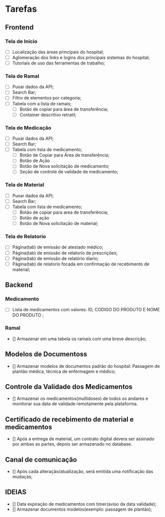 # Tarefas

## Frontend

### Tela de Inicio

- [ ] Localização das áreas principais do hospital;
- [ ] Aglomeração dos links e logins dos principais sistemas do hospital;
- [ ] Tutoriais de uso das ferramentas de trabalho;

### Tela de Ramal

- [ ] Puxar dados da API;
- [ ] Search Bar;
- [ ] Filtro de elementos por categoria;
- [ ] Tabela com a lista de ramais;
  - [ ] Botão de copiar para área de transferência;
  - [ ] Container descritivo retratil;

### Tela de Medicação
- [ ] Puxar dados da API;
- [ ] Search Bar;
- [ ] Tabela com lista de medicamento;
    - [ ] Botão de Copiar para Área de transferência;
    - [ ] Botão de Ação
    - [ ] Botão de Nova solicitação de medicamento;
    - [ ] Seção de controle de validade de medicamento;

### Tela de Material

- [ ] Puxar dados da API;
- [ ] Search Bar;
- [ ] Tabela com lista de medicamento;
  - [ ] Botão de copiar para area de transferência;
  - [ ] Botão de ação
  - [ ] Botão de Nova solicitação de material;

### Tela de Relatorio

- [ ] Página(tab) de emissão de atestado médico;
- [ ] Página(tab) de emissão de relatorio de prescrições;
- [ ] Página(tab) de emissão de relatório diario;
- [ ] Página(tab) de relatorio focada em confirmação de recebimento de material;

## Backend

### Medicamento
- [ ] Lista de medicamentos com valores: ID, CODIGO DO PRODUTO E NOME DO PRODUTO ;
### Ramal
- [] Armazenar em uma tabela os ramais com uma breve descrição;
## Modelos de Documentoss
- [] Armazenar modelos de documentos padrão do hospital: Passagem de plantão médica, técnica de enfermagem e médico;
## Controle da Validade dos Medicamentos
- [] Armazenar os medicamentos(multidoses) de todos os andares e monitorar sua data de validade remotamente pela plataforma.
## Certificado de recebimento de material e medicamentos
- [] Após a entrega de material, um contrato digital devera ser assinado por ambas as partes, depois ser armazenado no database.
## Canal de comunicação
- [] Após cada alteração/atualização, será emitida uma notificação das mudaças;
## IDEIAS
- [] Data expiração de medicamentos com timer(aviso da data validade);
- [] Armazenar documentos modelos(exemplo: passagem de plantão);